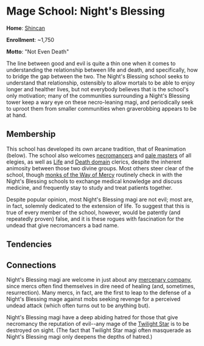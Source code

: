 # Mage School: Night's Blessing
**Home**: [Shincan](../../Cities/Shincan.md)

**Enrollment**: ~1,750

**Motto**: "Not Even Death"

The line between good and evil is quite a thin one when it comes to understanding the relationship between life and death, and specifically, how to bridge the gap between the two. The Night's Blessing school seeks to understand that relationship, ostensibly to allow mortals to be able to enjoy longer and healther lives, but not everybody believes that is the school's only motivation; many of the communities surrounding a Night's Blessing tower keep a wary eye on these necro-leaning magi, and periodically seek to uproot them from smaller communities when graverobbing appears to be at hand.

## Membership
This school has developed its own arcane tradition, that of Reanimation (below). The school also welcomes [necromancers](../../Classes/Wizard/Necromancy.md) and [pale masters](../../Classes/PaleMaster/index.md) of all elegies, as well as [Life](../../Classes/Cleric/Life.md) and [Death domain](../../Classes/Cleric/Death.md) clerics, despite the inherent animosity between those two divine groups. Most others steer clear of the school, though [monks of the Way of Mercy](../../Classes/Monk/Mercy.md) routinely check in with the Night's Blessing schools to exchange medical knowledge and discuss medicine, and frequently stay to study and treat patients together.

Despite popular opinion, most Night's Blessing magi are not evil; most are, in fact, solemnly dedicated to the extension of life. To suggest that this is true of every member of the school, however, would be patently (and repeatedly proven) false, and it is these rogues with fascination for the undead that give necromancers a bad name.

## Tendencies

## Connections
Night's Blessing magi are welcome in just about any [mercenary company](../../Organizations/MercCompanies/index.md), since mercs often find themselves in dire need of healing (and, sometimes, resurrection). Many mercs, in fact, are the first to leap to the defense of a Night's Blessing mage against mobs seeking revenge for a perceived undead attack (which often turns out to be anything but).

Night's Blessing magi have a deep abiding hatred for those that give necromancy the reputation of evil--any mage of the [Twilight Star](TwilightStar.md) is to be destroyed on sight. (The fact that Twilight Star magi often masquerade as Night's Blessing magi only deepens the depths of hatred.)

